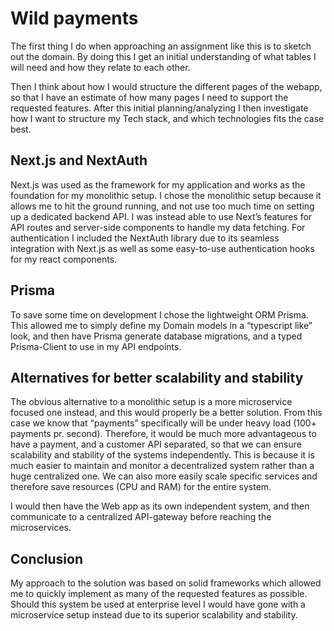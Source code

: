 # Wild payments

The first thing I do when approaching an assignment like this is to sketch out the domain. By doing this I get an initial understanding of what tables I will need and how they relate to each other.

Then I think about how I would structure the different pages of the webapp, so that I have an estimate of how many pages I need to support the requested features. After this initial planning/analyzing I then investigate how I want to structure my Tech stack, and which technologies fits the case best.

## Next.js and NextAuth

Next.js was used as the framework for my application and works as the foundation for my monolithic setup. I chose the monolithic setup because it allows me to hit the ground running, and not use too much time on setting up a dedicated backend API. I was instead able to use Next’s features for API routes and server-side components to handle my data fetching. For authentication I included the NextAuth library due to its seamless integration with Next.js as well as some easy-to-use authentication hooks for my react components.

## Prisma

To save some time on development I chose the lightweight ORM Prisma. This allowed me to simply define my Domain models in a “typescript like” look, and then have Prisma generate database migrations, and a typed Prisma-Client to use in my API endpoints.

## Alternatives for better scalability and stability

The obvious alternative to a monolithic setup is a more microservice focused one instead, and this would properly be a better solution. From this case we know that “payments” specifically will be under heavy load (100+ payments pr. second). Therefore, it would be much more advantageous to have a payment, and a customer API separated, so that we can ensure scalability and stability of the systems independently. This is because it is much easier to maintain and monitor a decentralized system rather than a huge centralized one. We can also more easily scale specific services and therefore save resources (CPU and RAM) for the entire system.

I would then have the Web app as its own independent system, and then communicate to a centralized API-gateway before reaching the microservices.

## Conclusion

My approach to the solution was based on solid frameworks which allowed me to quickly implement as many of the requested features as possible. Should this system be used at enterprise level I would have gone with a microservice setup instead due to its superior scalability and stability.
